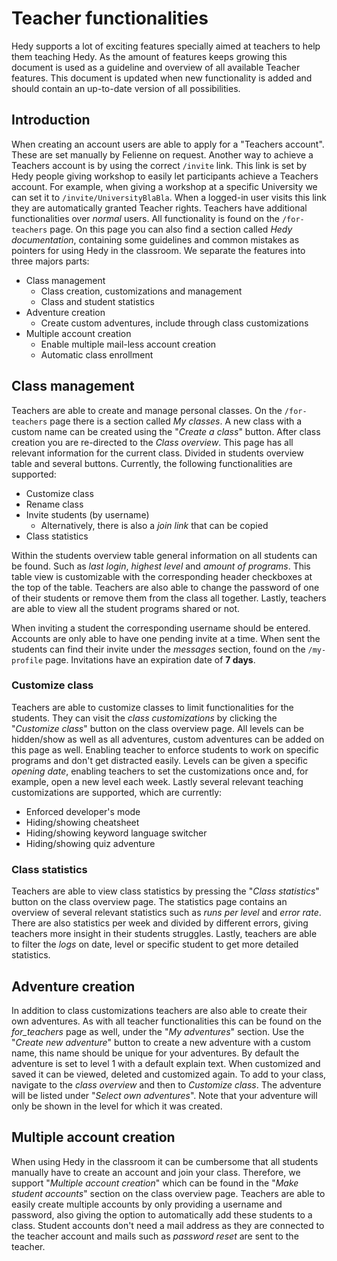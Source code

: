 Teacher functionalities
================

Hedy supports a lot of exciting features specially aimed at teachers to help them teaching Hedy.
As the amount of features keeps growing this document is used as a guideline and overview of all available Teacher features.
This document is updated when new functionality is added and should contain an up-to-date version of all possibilities. 

## Introduction
When creating an account users are able to apply for a "Teachers account". These are set manually by Felienne on request.
Another way to achieve a Teachers account is by using the correct `/invite` link. This link is set by Hedy people giving workshop to easily let participants achieve a Teachers account.
For example, when giving a workshop at a specific University we can set it to `/invite/UniversityBlaBla`. When a logged-in user visits this link they are automatically granted Teacher rights.
Teachers have additional functionalities over _normal_ users. All functionality is found on the `/for-teachers` page.
On this page you can also find a section called _Hedy documentation_, containing some guidelines and common mistakes as pointers for using Hedy in the classroom. 
We separate the features into three majors parts:

- Class management
    - Class creation, customizations and management
    - Class and student statistics
- Adventure creation
    - Create custom adventures, include through class customizations 
- Multiple account creation
    - Enable multiple mail-less account creation
    - Automatic class enrollment

## Class management
Teachers are able to create and manage personal classes. On the `/for-teachers` page there is a section called _My classes_.
A new class with a custom name can be created using the "_Create a class_" button. After class creation you are re-directed to the _Class overview_.
This page has all relevant information for the current class. Divided in students overview table and several buttons. Currently, the following functionalities are supported:

- Customize class
- Rename class
- Invite students (by username)
    - Alternatively, there is also a _join link_ that can be copied 
- Class statistics

Within the students overview table general information on all students can be found. Such as _last login_, _highest level_ and _amount of programs_.
This table view is customizable with the corresponding header checkboxes at the top of the table. 
Teachers are also able to change the password of one of their students or remove them from the class all together.
Lastly, teachers are able to view all the student programs shared or not.

When inviting a student the corresponding username should be entered. Accounts are only able to have one pending invite at a time.
When sent the students can find their invite under the _messages_ section, found on the `/my-profile` page.
Invitations have an expiration date of **7 days**.

### Customize class
Teachers are able to customize classes to limit functionalities for the students. 
They can visit the _class customizations_ by clicking the "_Customize class_" button on the class overview page.
All levels can be hidden/show as well as all adventures, custom adventures can be added on this page as well. Enabling teacher to enforce students to work on specific programs and don't get distracted easily.
Levels can be given a specific _opening date_, enabling teachers to set the customizations once and, for example, open a new level each week.
Lastly several relevant teaching customizations are supported, which are currently:

- Enforced developer's mode
- Hiding/showing cheatsheet
- Hiding/showing keyword language switcher
- Hiding/showing quiz adventure

### Class statistics
Teachers are able to view class statistics by pressing the "_Class statistics_" button on the class overview page.
The statistics page contains an overview of several relevant statistics such as _runs per level_ and _error rate_.
There are also statistics per week and divided by different errors, giving teachers more insight in their students struggles.
Lastly, teachers are able to filter the _logs_ on date, level or specific student to get more detailed statistics.

## Adventure creation
In addition to class customizations teachers are also able to create their own adventures. 
As with all teacher functionalities this can be found on the _for_teachers_ page as well, under the "_My adventures_" section.
Use the "_Create new adventure_" button to create a new adventure with a custom name, this name should be unique for your adventures.
By default the adventure is set to level 1 with a default explain text. When customized and saved it can be viewed, deleted and customized again.
To add to your class, navigate to the _class overview_ and then to _Customize class_. The adventure will be listed under "_Select own adventures_".
Note that your adventure will only be shown in the level for which it was created.

## Multiple account creation
When using Hedy in the classroom it can be cumbersome that all students manually have to create an account and join your class.
Therefore, we support "_Multiple account creation_" which can be found in the "_Make student accounts_" section on the class overview page.
Teachers are able to easily create multiple accounts by only providing a username and password, also giving the option to automatically add these students to a class.
Student accounts don't need a mail address as they are connected to the teacher account and mails such as _password reset_ are sent to the teacher.



